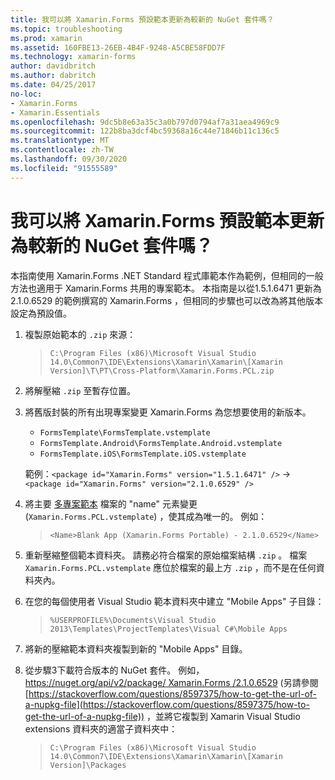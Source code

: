 ```yaml
---
title: 我可以將 Xamarin.Forms 預設範本更新為較新的 NuGet 套件嗎？
ms.topic: troubleshooting
ms.prod: xamarin
ms.assetid: 160FBE13-26EB-4B4F-9248-A5CBE58FDD7F
ms.technology: xamarin-forms
author: davidbritch
ms.author: dabritch
ms.date: 04/25/2017
no-loc:
- Xamarin.Forms
- Xamarin.Essentials
ms.openlocfilehash: 9dc5b8e63a35c3a0b797d0794af7a31aea4969c9
ms.sourcegitcommit: 122b8ba3dcf4bc59368a16c44e71846b11c136c5
ms.translationtype: MT
ms.contentlocale: zh-TW
ms.lasthandoff: 09/30/2020
ms.locfileid: "91555589"
---
```

# <a name="can-i-update-the-no-locxamarinforms-default-template-to-a-newer-nuget-package"></a>我可以將 Xamarin.Forms 預設範本更新為較新的 NuGet 套件嗎？

本指南使用 Xamarin.Forms .NET Standard 程式庫範本作為範例，但相同的一般方法也適用于 Xamarin.Forms 共用的專案範本。 本指南是以從1.5.1.6471 更新為2.1.0.6529 的範例撰寫的 Xamarin.Forms ，但相同的步驟也可以改為將其他版本設定為預設值。

1. 複製原始範本的 `.zip` 來源：

    > `C:\Program Files (x86)\Microsoft Visual Studio 14.0\Common7\IDE\Extensions\Xamarin\Xamarin\[Xamarin Version]\T\PT\Cross-Platform\Xamarin.Forms.PCL.zip`

2. 將解壓縮 `.zip` 至暫存位置。

3. 將舊版封裝的所有出現專案變更 Xamarin.Forms 為您想要使用的新版本。
    * `FormsTemplate\FormsTemplate.vstemplate`
    * `FormsTemplate.Android\FormsTemplate.Android.vstemplate`
    * `FormsTemplate.iOS\FormsTemplate.iOS.vstemplate`

    範例：`<package id="Xamarin.Forms" version="1.5.1.6471" />` -> `<package id="Xamarin.Forms" version="2.1.0.6529" />`

4. 將主要 [多專案範本](/visualstudio/ide/how-to-create-multi-project-templates) 檔案的 "name" 元素變更 (`Xamarin.Forms.PCL.vstemplate`) ，使其成為唯一的。 例如：

    > `<Name>Blank App (Xamarin.Forms Portable) - 2.1.0.6529</Name>`

5. 重新壓縮整個範本資料夾。 請務必符合檔案的原始檔案結構 `.zip` 。 檔案 `Xamarin.Forms.PCL.vstemplate` 應位於檔案的最上方 `.zip` ，而不是在任何資料夾內。

6. 在您的每個使用者 Visual Studio 範本資料夾中建立 "Mobile Apps" 子目錄：
    > `%USERPROFILE%\Documents\Visual Studio 2013\Templates\ProjectTemplates\Visual C#\Mobile Apps`

7. 將新的壓縮範本資料夾複製到新的 "Mobile Apps" 目錄。

8. 從步驟3下載符合版本的 NuGet 套件。 例如， [ https://nuget.org/api/v2/package/ Xamarin.Forms /2.1.0.6529](https://nuget.org/api/v2/package/Xamarin.Forms/2.1.0.6529) (另請參閱 [https://stackoverflow.com/questions/8597375/how-to-get-the-url-of-a-nupkg-file](https://stackoverflow.com/questions/8597375/how-to-get-the-url-of-a-nupkg-file)) ，並將它複製到 Xamarin Visual Studio extensions 資料夾的適當子資料夾中：
    > `C:\Program Files (x86)\Microsoft Visual Studio 14.0\Common7\IDE\Extensions\Xamarin\Xamarin\[Xamarin Version]\Packages`